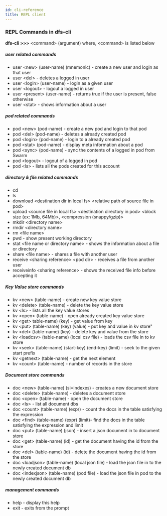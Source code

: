 ```yaml
---
id: cli-reference
title: REPL client
---
```


### REPL Commands in dfs-cli
**dfs-cli >>>** <command\> (argument) where, <command\> is listed below
##### user related commands
- user <new\> (user-name) (mnemonic) - create a new user and login as that user
- user <del\> - deletes a logged in user
- user <login\> (user-name) - login as a given user
- user <logout\> - logout a logged in user
- user <present\> (user-name) - returns true if the user is present, false otherwise
- user <stat\> - shows information about a user

##### pod related commands
- pod <new\> (pod-name) - create a new pod and login to that pod
- pod <del\> (pod-name) - deletes a already created pod
- pod <login\> (pod-name) - login to a already created pod
- pod <stat\> (pod-name) - display meta information about a pod
- pod <sync\> (pod-name) - sync the contents of a logged in pod from Swarm
- pod <logout\>  - logout of a logged in pod
- pod <ls\> - lists all the pods created for this account

##### directory & file related commands
- cd <directory name/>
- ls 
- download <destination dir in local fs\> <relative path of source file in pod\>
- upload <source file in local fs\> <destination directory in pod\> <block size (ex: 1Mb, 64Mb)\>, <compression (snappy/gzip)\>
- mkdir <directory name\>
- rmdir <directory name\>
- rm <file name\>
- pwd - show present working directory
- stat <file name or directory name\> - shows the information about a file or directory
- share <file name\> -  shares a file with another user
- receive <sharing reference\> <pod dir\> - receives a file from another user
- receiveinfo <sharing reference\> - shows the received file info before accepting it 

##### Key Value store commands
- kv <new\> (table-name) - create new key value store
- kv <delete\> (table-name) - delete the  key value store
- kv <ls\> - lists all the key value stores
- kv <open\> (table-name) - open already created key value store
- kv <get\> table-name) (key) - get value from key
- kv <put\> (table-name) (key) (value) - put key and value in kv store"
- kv <del\> (table-name) (key) - delete key and value from the store
- kv <loadcsv\> (table-name) (local csv file) - loads the csv file in to kv store
- kv <seek\> (table-name) (start-key) (end-key) (limit) - seek to the given start prefix
- kv <getnext\> (table-name) - get the next element
- kv <count\> (table-name) - number of records in the store

##### Document store commands
- doc <new\> (table-name) (si=indexes) - creates a new document store
- doc <delete\> (table-name) - deletes a document store
- doc <open\> (table-name) - open the document store
- doc <ls\>  - list all document dbs
- doc <count\> (table-name) (expr) - count the docs in the table satisfying the expression
- doc <find\> (table-name) (expr) (limit)- find the docs in the table satisfying the expression and limit
- doc <put\> (table-name) (json) - insert a json document in to document store
- doc <get\> (table-name) (id) - get the document having the id from the store
- doc <del\> (table-name) (id) - delete the document having the id from the store
- doc <loadjson\> (table-name) (local json file) - load the json file in to the newly created document db  
- doc <indexjson\> (table-name) (pod file) - load the json file in pod to the newly created document db 

##### management commands
- help - display this help
- exit - exits from the prompt

